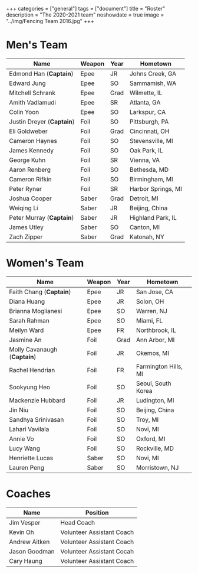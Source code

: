 +++
categories = ["general"]
tags = ["document"]
title = "Roster"
description = "The 2020-2021 team"
noshowdate = true
image = "../img/Fencing Team 2016.jpg"
+++

# Men's Team

| Name                          | Weapon                        | Year      | Hometown               |
|-------------------------------|-------------------------------|-----------|------------------------|
| Edmond Han (**Captain**)      | Epee                          | JR        | Johns Creek, GA        |
| Edward Jung                   | Epee                          | SO        | Sammamish, WA          |
| Mitchell Schrank              | Epee                          | Grad      | Wilmette, IL           |
| Amith Vadlamudi               | Epee                          | SR        | Atlanta, GA            |
| Colin Yoon                    | Epee                          | SO        | Larkspur, CA           |
| Justin Dreyer (**Captain**)   | Foil                          | SO        | Pittsburgh, PA         |
| Eli Goldweber                 | Foil                          | Grad      | Cincinnati, OH         |
| Cameron Haynes                | Foil                          | SO        | Stevensville, MI       |
| James Kennedy                 | Foil                          | SO        | Oak Park, IL           |
| George Kuhn                   | Foil                          | SR        | Vienna, VA             |
| Aaron Renberg                 | Foil                          | SO        | Bethesda, MD           |
| Cameron Rifkin                | Foil                          | SO        | Birmingham, MI         |
| Peter Ryner                   | Foil                          | SR        | Harbor Springs, MI     |
| Joshua Cooper                 | Saber                         | Grad      | Detroit, MI            |
| Weiqing Li                    | Saber                         | JR        | Beijing, China         |
| Peter Murray (**Captain**)    | Saber                         | JR        | Highland Park, IL      |
| James Utley                   | Saber                         | SO        | Canton, MI             |
| Zach Zipper                   | Saber                         | Grad      | Katonah, NY            |


# Women's Team

| Name                          | Weapon                        | Year      | Hometown               |
|-------------------------------|-------------------------------|-----------|------------------------|
| Faith Chang (**Captain**)     | Epee                          | JR        | San Jose, CA           |
| Diana Huang                   | Epee                          | JR        | Solon, OH              |
| Brianna Moglianesi            | Epee                          | SO        | Warren, NJ             |
| Sarah Rahman                  | Epee                          | SO        | Miami, FL              |
| Meilyn Ward                   | Epee                          | FR        | Northbrook, IL         |
| Jasmine An                    | Foil                          | Grad      | Ann Arbor, MI          |
| Molly Cavanaugh (**Captain**) | Foil                          | JR        | Okemos, MI             |
| Rachel Hendrian               | Foil                          | FR        | Farmington Hills, MI   |
| Sookyung Heo                  | Foil                          | SO        | Seoul, South Korea     |
| Mackenzie Hubbard             | Foil                          | JR        | Ludington, MI          |
| Jin Niu                       | Foil                          | SO        | Beijing, China         |
| Sandhya Srinivasan            | Foil                          | SO        | Troy, MI               |
| Lahari Vavilala               | Foil                          | SO        | Novi, MI               |
| Annie Vo                      | Foil                          | SO        | Oxford, MI             |
| Lucy Wang                     | Foil                          | SO        | Rockville, MD          |
| Henriette Lucas               | Saber                         | SO        | Novi, MI               |
| Lauren Peng                   | Saber                         | SO        | Morristown, NJ         |

# Coaches
| Name             | Position                  |
|------------------|---------------------------|
| Jim Vesper       | Head Coach                |
| Kevin Oh         | Volunteer Assistant Coach |
| Andrew Aitken    | Volunteer Assistant Coach |
| Jason Goodman    | Volunteer Assistant Cocah |
| Cary Haung       | Volunteer Assistant Coach |
